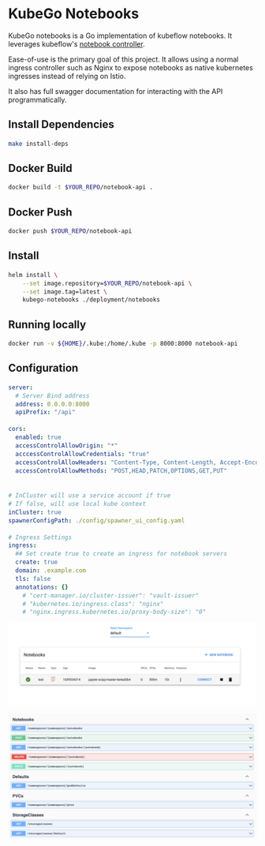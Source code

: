 # KubeGo Notebooks

KubeGo notebooks is a Go implementation of kubeflow notebooks. 
It leverages kubeflow's [notebook controller](https://github.com/kubeflow/kubeflow/tree/master/components/notebook-controller).


Ease-of-use is the primary goal of this project. It allows using a normal ingress controller such as Nginx to expose notebooks as native kubernetes ingresses instead
of relying on Istio.

It also has full swagger documentation for interacting with the API programmatically.


## Install Dependencies

```bash
make install-deps
```

## Docker Build
```bash
docker build -t $YOUR_REPO/notebook-api .
```

## Docker Push
```bash
docker push $YOUR_REPO/notebook-api
```

## Install
```bash
helm install \
    --set image.repository=$YOUR_REPO/notebook-api \
    --set image.tag=latest \
    kubego-notebooks ./deployment/notebooks
```


## Running locally
```bash
docker run -v ${HOME}/.kube:/home/.kube -p 8000:8000 notebook-api
```

## Configuration
```yaml
server:
  # Server Bind address
  address: 0.0.0.0:8000
  apiPrefix: "/api"

cors:
  enabled: true
  accessControlAllowOrigin: "*"
  acccessControlAllowCredentials: "true"
  accessControlAllowHeaders: "Content-Type, Content-Length, Accept-Encoding, X-CSRF-Token, Authorization, accept, origin"
  accessControlAllowMethods: "POST,HEAD,PATCH,OPTIONS,GET,PUT"


# InCluster will use a service account if true
# If false, will use local kube context
inCluster: true
spawnerConfigPath: ./config/spawner_ui_config.yaml

# Ingress Settings
ingress:
  ## Set create true to create an ingress for notebook servers
  create: true
  domain: .example.com
  tls: false
  annotations: {}
    # "cert-manager.io/cluster-issuer": "vault-issuer"
    # "kubernetes.io/ingress.class": "nginx"
    # "nginx.ingress.kubernetes.io/proxy-body-size": "0"
```


![](docs/ui.png)


![](docs/api.png)
